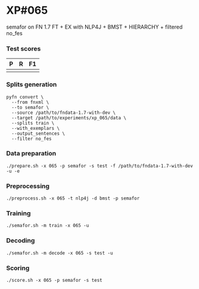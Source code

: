 # XP\#065

semafor on FN 1.7 FT + EX with NLP4J + BMST + HIERARCHY + filtered no_fes

### Test scores
| P | R | F1 |
| --- | --- | --- |
|  |  |  |

### Splits generation
```
pyfn convert \
  --from fnxml \
  --to semafor \
  --source /path/to/fndata-1.7-with-dev \
  --target /path/to/experiments/xp_065/data \
  --splits train \
  --with_exemplars \
  --output_sentences \
  --filter no_fes
```

### Data preparation
```
./prepare.sh -x 065 -p semafor -s test -f /path/to/fndata-1.7-with-dev -u -e
```

### Preprocessing
```
./preprocess.sh -x 065 -t nlp4j -d bmst -p semafor
```

### Training
```
./semafor.sh -m train -x 065 -u
```

### Decoding
```
./semafor.sh -m decode -x 065 -s test -u
```

### Scoring
```
./score.sh -x 065 -p semafor -s test
```
